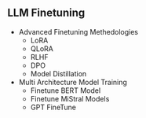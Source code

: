 
## LLM Finetuning

- Advanced Finetuning Methedologies
    - LoRA
    - QLoRA
    - RLHF
    - DPO
    - Model Distillation
- Multi Architecture Model Training
    - Finetune BERT Model
    - Finetune MiStral Models
    - GPT FineTune